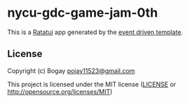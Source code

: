 # nycu-gdc-game-jam-0th

This is a [Ratatui] app generated by the [event driven template].

[Ratatui]: https://ratatui.rs
[event driven template]: https://github.com/ratatui/templates/tree/main/event-driven

## License

Copyright (c) Bogay <pojay11523@gmail.com>

This project is licensed under the MIT license ([LICENSE] or <http://opensource.org/licenses/MIT>)

[LICENSE]: ./LICENSE
